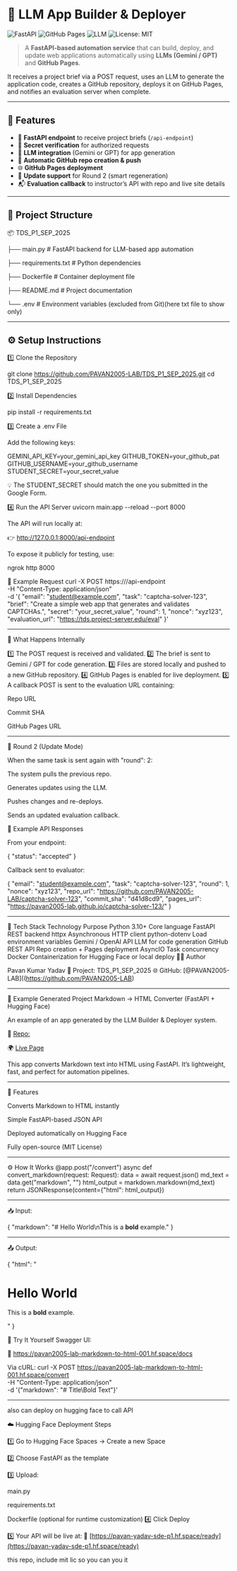 # 🧠 LLM App Builder & Deployer

![FastAPI](https://img.shields.io/badge/FastAPI-005571?style=for-the-badge&logo=fastapi&logoColor=white)
![GitHub Pages](https://img.shields.io/badge/Deploy-GitHub%20Pages-327FC7?style=for-the-badge&logo=github&logoColor=white)
![LLM](https://img.shields.io/badge/Powered%20by-LLM%20(Gemini%20%2F%20GPT)-purple?style=for-the-badge)
![License: MIT](https://img.shields.io/badge/License-MIT-yellow.svg)

> A **FastAPI-based automation service** that can build, deploy, and update web applications automatically using **LLMs (Gemini / GPT)** and **GitHub Pages**.

It receives a project brief via a POST request, uses an LLM to generate the application code, creates a GitHub repository, deploys it on GitHub Pages, and notifies an evaluation server when complete.

---

## 🚀 Features

- 📨 **FastAPI endpoint** to receive project briefs (`/api-endpoint`)
- 🔐 **Secret verification** for authorized requests  
- 🤖 **LLM integration** (Gemini or GPT) for app generation  
- 🧩 **Automatic GitHub repo creation & push**
- 🌐 **GitHub Pages deployment**
- 🔁 **Update support** for Round 2 (smart regeneration)
- 📬 **Evaluation callback** to instructor’s API with repo and live site details

---

## 🧩 Project Structure

📦 TDS_P1_SEP_2025

├── main.py # FastAPI backend for LLM-based app automation

├── requirements.txt # Python dependencies

├── Dockerfile # Container deployment file

├── README.md # Project documentation

└── .env # Environment variables (excluded from Git)(here txt file to show only)


---

## ⚙️ Setup Instructions

1️⃣ Clone the Repository

git clone https://github.com/PAVAN2005-LAB/TDS_P1_SEP_2025.git
cd TDS_P1_SEP_2025

2️⃣ Install Dependencies
 
pip install -r requirements.txt

3️⃣ Create a .env File

Add the following keys:

GEMINI_API_KEY=your_gemini_api_key
GITHUB_TOKEN=your_github_pat
GITHUB_USERNAME=your_github_username
STUDENT_SECRET=your_secret_value


💡 The STUDENT_SECRET should match the one you submitted in the Google Form.

4️⃣ Run the API Server
uvicorn main:app --reload --port 8000


The API will run locally at:

👉 http://127.0.0.1:8000/api-endpoint

To expose it publicly for testing, use:

ngrok http 8000

🧠 Example Request
curl -X POST https://<your-ngrok-url>/api-endpoint \
  -H "Content-Type: application/json" \
  -d '{
    "email": "student@example.com",
    "task": "captcha-solver-123",
    "brief": "Create a simple web app that generates and validates CAPTCHAs.",
    "secret": "your_secret_value",
    "round": 1,
    "nonce": "xyz123",
    "evaluation_url": "https://tds.project-server.edu/eval"
  }'



---
🧩 What Happens Internally

1️⃣ The POST request is received and validated.
2️⃣ The brief is sent to Gemini / GPT for code generation.
3️⃣ Files are stored locally and pushed to a new GitHub repository.
4️⃣ GitHub Pages is enabled for live deployment.
5️⃣ A callback POST is sent to the evaluation URL containing:

Repo URL

Commit SHA

GitHub Pages URL

---
🔁 Round 2 (Update Mode)

When the same task is sent again with "round": 2:

The system pulls the previous repo.

Generates updates using the LLM.

Pushes changes and re-deploys.

Sends an updated evaluation callback.

🧾 Example API Responses

From your endpoint:

{
  "status": "accepted"
}


Callback sent to evaluator:

{
  "email": "student@example.com",
  "task": "captcha-solver-123",
  "round": 1,
  "nonce": "xyz123",
  "repo_url": "https://github.com/PAVAN2005-LAB/captcha-solver-123",
  "commit_sha": "d41d8cd9",
  "pages_url": "https://pavan2005-lab.github.io/captcha-solver-123/"
}




----
🧰 Tech Stack
Technology	Purpose
Python 3.10+	Core language
FastAPI	REST backend
httpx	Asynchronous HTTP client
python-dotenv	Load environment variables
Gemini / OpenAI API	LLM for code generation
GitHub REST API	Repo creation + Pages deployment
AsyncIO	Task concurrency
Docker	Containerization for Hugging Face or local deploy
🧑‍💻 Author

Pavan Kumar Yadav
📘 Project: TDS_P1_SEP_2025
🌐 GitHub: [@PAVAN2005-LAB]((https://github.com/PAVAN2005-LAB)

-----
🧩 Example Generated Project
Markdown → HTML Converter (FastAPI + Hugging Face)

An example of an app generated by the LLM Builder & Deployer system.

🔗 [Repo:](https://github.com/PAVAN2005-LAB/markdown-to-html-001)

🌍 [Live Page](https://pavan2005-lab.github.io/markdown-to-html-001/)


This app converts Markdown text into HTML using FastAPI.
It’s lightweight, fast, and perfect for automation pipelines.


-----

🧠 Features

Converts Markdown to HTML instantly

Simple FastAPI-based JSON API

Deployed automatically on Hugging Face

Fully open-source (MIT License)



------------
⚙️ How It Works
@app.post("/convert")
async def convert_markdown(request: Request):
    data = await request.json()
    md_text = data.get("markdown", "")
    html_output = markdown.markdown(md_text)
    return JSONResponse(content={"html": html_output})


------
📥 Input:

{ "markdown": "# Hello World\nThis is a **bold** example." }

----
📤 Output:

{ "html": "<h1>Hello World</h1><p>This is a <strong>bold</strong> example.</p>" }

🧪 Try It Yourself
Swagger UI:

🔗 https://pavan2005-lab-markdown-to-html-001.hf.space/docs

Via cURL:
curl -X POST https://pavan2005-lab-markdown-to-html-001.hf.space/convert \
  -H "Content-Type: application/json" \
  -d '{"markdown": "# Title\Bold Text"}'


----

also can deploy on hugging face to call API 



  ☁️ Hugging Face Deployment Steps

1️⃣ Go to Hugging Face Spaces
 → Create a new Space
 
2️⃣ Choose FastAPI as the template


3️⃣ Upload:

main.py

requirements.txt

Dockerfile (optional for runtime customization)
4️⃣ Click Deploy


5️⃣ Your API will be live at:
🔗 [https://pavan-yadav-sde-p1.hf.space/ready](https://pavan-yadav-sde-p1.hf.space/ready)



this repo, include mit lic so you can you it 
